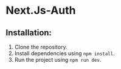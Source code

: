 # Next.Js-Auth

## Installation:

1. Clone the repository.
2. Install dependencies using `npm install`.
3. Run the project using `npm run dev`.
